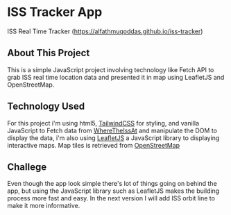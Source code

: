# ISS Tracker App
ISS Real Time Tracker (https://alfathmuqoddas.github.io/iss-tracker)

## About This Project
This is a simple JavaScript project involving technology like Fetch API to grab ISS real time location data and presented it in map using LeafletJS and OpenStreetMap. 

## Technology Used
For this project i'm using html5, [TailwindCSS](https://tailwindcss.com) for styling, and vanilla JavaScript to Fetch data from [WhereTheIssAt](https://wheretheiss.at) and manipulate the DOM to display the data, i'm also using [LeafletJS](https://leafletjs.com) a JavaScript library to displaying interactive maps. Map tiles is retrieved from [OpenStreetMap](https://openstreetmap.org) 

## Challege
Even though the app look simple there's lot of things going on behind the app, but using the JavaScript library such as LeafletJS makes the building process more fast and easy. In the next version I will add ISS orbit line to make it more informative.
